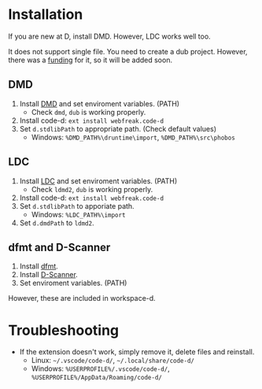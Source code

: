 # Installation

If you are new at D, install DMD. However, LDC works well too.

It does not support single file. You need to create a dub project. However, there was a [funding](https://dlang.org/blog/2018/07/13/funding-code-d/) for it, so it will be added soon.

## DMD

1. Install [DMD](https://dlang.org/download.html) and set enviroment variables. (PATH)
	+ Check `dmd`, `dub` is working properly.
2. Install code-d: `ext install webfreak.code-d`
3. Set `d.stdlibPath` to appropriate path. (Check default values)
	+ Windows: `%DMD_PATH%\druntime\import`, `%DMD_PATH%\src\phobos`

## LDC

1. Install [LDC](https://github.com/ldc-developers/ldc) and set enviroment variables. (PATH)
	+ Check `ldmd2`, `dub` is working properly.
2. Install code-d: `ext install webfreak.code-d`
3. Set `d.stdlibPath` to apporiate path.
	+ Windows: `%LDC_PATH%\import`
4. Set `d.dmdPath` to `ldmd2`.

## dfmt and D-Scanner

1. Install [dfmt](https://github.com/dlang-community/dfmt).
2. Install [D-Scanner](https://github.com/dlang-community/D-Scanner).
3. Set enviroment variables. (PATH)

However, these are included in workspace-d.

# Troubleshooting

+ If the extension doesn't work, simply remove it, delete files and reinstall.
	+ Linux: `~/.vscode/code-d/`, `~/.local/share/code-d/`
	+ Windows: `%USERPROFILE%/.vscode/code-d/`, `%USERPROFILE%/AppData/Roaming/code-d/`

